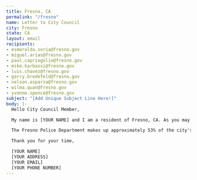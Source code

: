 ```yaml
---
title: Fresno, CA
permalink: "/fresno"
name: Letter to City Council
city: Fresno
state: CA
layout: email
recipients:
- esmeralda.soria@fresno.gov
- miguel.arias@fresno.gov
- paul.capriogolio@fresno.gov
- mike.karbassi@fresno.gov
- luis.chavez@fresno.gov
- garry.bredefeld@fresno.gov
- nelson.esparza@fresno.gov
- wilma.quan@fresno.gov
- yvonne.spence@fresno.gov
subject: "[Add Unique Subject Line Here!]"
body: |-
  Hello City Council Member,

  My name is [YOUR NAME] and I am a resident of Fresno, CA. As you may well know this year, city council officials are expecting a budget deficit of $32 million due to Covid-19.

  The Fresno Police Department makes up approximately 53% of the city's budget, more than the budgets of FAX, PARCS, Human Services, Affordable Housing, and economic development COMBINED. In light of recent police violence, as well as documented cases of FPD abuse and racial profiling, I urge you to advocate for reducing funding to FPD during the City of Fresno budget hearing on Monday, June 15th, 2020. I would like to redirect funding away from FPD and into health, housing, education, and social services that support vulnerable residents and residents of color, especially lower-income Black residents. I would also urge you in your future voting patterns to advocate for an eventual abolition of the Fresno Police Department in favor of investing into non-violent social services, restorative justice services, and investing back into minority communities.

  Thank you for your time,

  [YOUR NAME]
  [YOUR ADDRESS]
  [YOUR EMAIL]
  [YOUR PHONE NUMBER]
---
```


